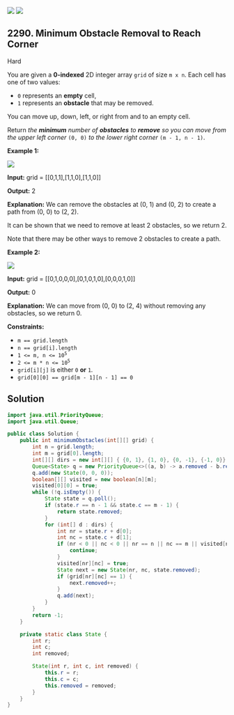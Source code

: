 [![](https://img.shields.io/github/stars/javadev/LeetCode-in-Java?label=Stars&style=flat-square)](https://github.com/javadev/LeetCode-in-Java)
[![](https://img.shields.io/github/forks/javadev/LeetCode-in-Java?label=Fork%20me%20on%20GitHub%20&style=flat-square)](https://github.com/javadev/LeetCode-in-Java/fork)

## 2290\. Minimum Obstacle Removal to Reach Corner

Hard

You are given a **0-indexed** 2D integer array `grid` of size `m x n`. Each cell has one of two values:

*   `0` represents an **empty** cell,
*   `1` represents an **obstacle** that may be removed.

You can move up, down, left, or right from and to an empty cell.

Return _the **minimum** number of **obstacles** to **remove** so you can move from the upper left corner_ `(0, 0)` _to the lower right corner_ `(m - 1, n - 1)`.

**Example 1:**

![](https://assets.leetcode.com/uploads/2022/04/06/example1drawio-1.png)

**Input:** grid = \[\[0,1,1],[1,1,0],[1,1,0]]

**Output:** 2

**Explanation:** We can remove the obstacles at (0, 1) and (0, 2) to create a path from (0, 0) to (2, 2).

It can be shown that we need to remove at least 2 obstacles, so we return 2.

Note that there may be other ways to remove 2 obstacles to create a path. 

**Example 2:**

![](https://assets.leetcode.com/uploads/2022/04/06/example1drawio.png)

**Input:** grid = \[\[0,1,0,0,0],[0,1,0,1,0],[0,0,0,1,0]]

**Output:** 0

**Explanation:** We can move from (0, 0) to (2, 4) without removing any obstacles, so we return 0. 

**Constraints:**

*   `m == grid.length`
*   `n == grid[i].length`
*   <code>1 <= m, n <= 10<sup>5</sup></code>
*   <code>2 <= m * n <= 10<sup>5</sup></code>
*   `grid[i][j]` is either `0` **or** `1`.
*   `grid[0][0] == grid[m - 1][n - 1] == 0`

## Solution

```java
import java.util.PriorityQueue;
import java.util.Queue;

public class Solution {
    public int minimumObstacles(int[][] grid) {
        int n = grid.length;
        int m = grid[0].length;
        int[][] dirs = new int[][] { {0, 1}, {1, 0}, {0, -1}, {-1, 0}};
        Queue<State> q = new PriorityQueue<>((a, b) -> a.removed - b.removed);
        q.add(new State(0, 0, 0));
        boolean[][] visited = new boolean[n][m];
        visited[0][0] = true;
        while (!q.isEmpty()) {
            State state = q.poll();
            if (state.r == n - 1 && state.c == m - 1) {
                return state.removed;
            }
            for (int[] d : dirs) {
                int nr = state.r + d[0];
                int nc = state.c + d[1];
                if (nr < 0 || nc < 0 || nr == n || nc == m || visited[nr][nc]) {
                    continue;
                }
                visited[nr][nc] = true;
                State next = new State(nr, nc, state.removed);
                if (grid[nr][nc] == 1) {
                    next.removed++;
                }
                q.add(next);
            }
        }
        return -1;
    }

    private static class State {
        int r;
        int c;
        int removed;

        State(int r, int c, int removed) {
            this.r = r;
            this.c = c;
            this.removed = removed;
        }
    }
}
```